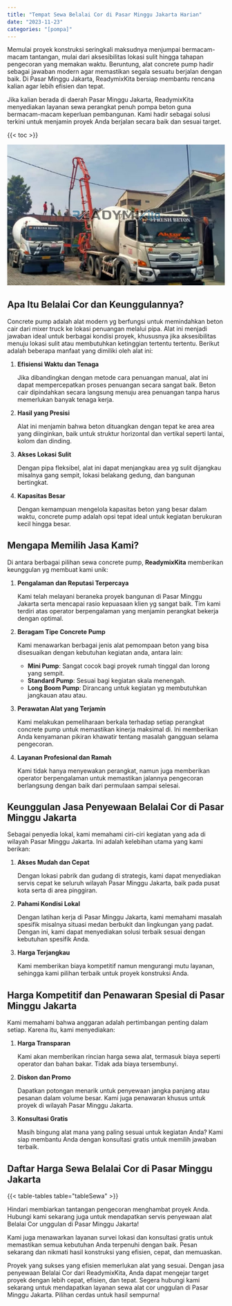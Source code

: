 ```yaml
---
title: "Tempat Sewa Belalai Cor di Pasar Minggu Jakarta Harian"
date: "2023-11-23"
categories: "[pompa]"
---
```


Memulai proyek konstruksi seringkali maksudnya menjumpai bermacam-macam tantangan, mulai dari aksesibilitas lokasi sulit hingga tahapan pengecoran yang memakan waktu. Beruntung, alat concrete pump hadir sebagai jawaban modern agar memastikan segala sesuatu berjalan dengan baik. Di Pasar Minggu Jakarta, ReadymixKita bersiap membantu rencana kalian agar lebih efisien dan tepat.

Jika kalian berada di daerah Pasar Minggu Jakarta, ReadymixKita menyediakan layanan sewa perangkat penuh pompa beton guna bermacam-macam keperluan pembangunan. Kami hadir sebagai solusi terkini untuk menjamin proyek Anda berjalan secara baik dan sesuai target.

{{< toc >}}

![Tempat Sewa Belalai Cor di Pasar Minggu Jakarta Harian](/images/pompa/sewa-pompa-20.jpg)

## Apa Itu Belalai Cor dan Keunggulannya?

Concrete pump adalah alat modern yg berfungsi untuk memindahkan beton cair dari mixer truck ke lokasi penuangan melalui pipa. Alat ini menjadi jawaban ideal untuk berbagai kondisi proyek, khususnya jika aksesibilitas menuju lokasi sulit atau membutuhkan ketinggian tertentu tertentu. Berikut adalah beberapa manfaat yang dimiliki oleh alat ini:

1. **Efisiensi Waktu dan Tenaga**

   Jika dibandingkan dengan metode cara penuangan manual, alat ini dapat mempercepatkan proses penuangan secara sangat baik. Beton cair dipindahkan secara langsung menuju area penuangan tanpa harus memerlukan banyak tenaga kerja.

2. **Hasil yang Presisi**

   Alat ini menjamin bahwa beton dituangkan dengan tepat ke area area yang diinginkan, baik untuk struktur horizontal dan vertikal seperti lantai, kolom dan dinding.

3. **Akses Lokasi Sulit**

   Dengan pipa fleksibel, alat ini dapat menjangkau area yg sulit dijangkau misalnya gang sempit, lokasi belakang gedung, dan bangunan bertingkat.

4. **Kapasitas Besar**

   Dengan kemampuan mengelola kapasitas beton yang besar dalam waktu, concrete pump adalah opsi tepat ideal untuk kegiatan berukuran kecil hingga besar.

## Mengapa Memilih Jasa Kami?

Di antara berbagai pilihan sewa concrete pump, **ReadymixKita** memberikan keunggulan yg membuat kami unik:

1. **Pengalaman dan Reputasi Terpercaya**

   Kami telah melayani beraneka proyek bangunan di Pasar Minggu Jakarta serta mencapai rasio kepuasaan klien yg sangat baik. Tim kami terdiri atas operator berpengalaman yang menjamin perangkat bekerja dengan optimal.

2. **Beragam Tipe Concrete Pump**

   Kami menawarkan berbagai jenis alat pemompaan beton yang bisa disesuaikan dengan kebutuhan kegiatan anda, antara lain:
   - **Mini Pump**: Sangat cocok bagi proyek rumah tinggal dan lorong yang sempit.
   - **Standard Pump**: Sesuai bagi kegiatan skala menengah.
   - **Long Boom Pump**: Dirancang untuk kegiatan yg membutuhkan jangkauan atau atau.

3. **Perawatan Alat yang Terjamin**

   Kami melakukan pemeliharaan berkala terhadap setiap perangkat concrete pump untuk memastikan kinerja maksimal di. Ini memberikan Anda kenyamanan pikiran khawatir tentang masalah gangguan selama pengecoran.

4. **Layanan Profesional dan Ramah**

   Kami tidak hanya menyewakan perangkat, namun juga memberikan operator berpengalaman untuk memastikan jalannya pengecoran berlangsung dengan baik dari permulaan sampai selesai.

## Keunggulan Jasa Penyewaan Belalai Cor di Pasar Minggu Jakarta

Sebagai penyedia lokal, kami memahami ciri-ciri kegiatan yang ada di wilayah Pasar Minggu Jakarta. Ini adalah kelebihan utama yang kami berikan:

1. **Akses Mudah dan Cepat**

   Dengan lokasi pabrik dan gudang di strategis, kami dapat menyediakan servis cepat ke seluruh wilayah Pasar Minggu Jakarta, baik pada pusat kota serta di area pinggiran.

2. **Pahami Kondisi Lokal**

   Dengan latihan kerja di Pasar Minggu Jakarta, kami memahami masalah spesifik misalnya situasi medan berbukit dan lingkungan yang padat. Dengan ini, kami dapat menyediakan solusi terbaik sesuai dengan kebutuhan spesifik Anda.

3. **Harga Terjangkau**

   Kami memberikan biaya kompetitif namun mengurangi mutu layanan, sehingga kami pilihan terbaik untuk proyek konstruksi Anda.

## Harga Kompetitif dan Penawaran Spesial di Pasar Minggu Jakarta

Kami memahami bahwa anggaran adalah pertimbangan penting dalam setiap. Karena itu, kami menyediakan:

1. **Harga Transparan**

   Kami akan memberikan rincian harga sewa alat, termasuk biaya seperti operator dan bahan bakar. Tidak ada biaya tersembunyi.

2. **Diskon dan Promo**

   Dapatkan potongan menarik untuk penyewaan jangka panjang atau pesanan dalam volume besar. Kami juga penawaran khusus untuk proyek di wilayah Pasar Minggu Jakarta.

3. **Konsultasi Gratis**

   Masih bingung alat mana yang paling sesuai untuk kegiatan Anda? Kami siap membantu Anda dengan konsultasi gratis untuk memilih jawaban terbaik.

## Daftar Harga Sewa Belalai Cor di Pasar Minggu Jakarta

{{< table-tables table="tableSewa" >}}

Hindari membiarkan tantangan pengecoran menghambat proyek Anda. Hubungi kami sekarang juga untuk mendapatkan servis penyewaan alat Belalai Cor unggulan di Pasar Minggu Jakarta!

Kami juga menawarkan layanan survei lokasi dan konsultasi gratis untuk memastikan semua kebutuhan Anda terpenuhi dengan baik. Pesan sekarang dan nikmati hasil konstruksi yang efisien, cepat, dan memuaskan.

Proyek yang sukses yang efisien memerlukan alat yang sesuai. Dengan jasa penyewaan Belalai Cor dari ReadymixKita, Anda dapat mengejar target proyek dengan lebih cepat, efisien, dan tepat. Segera hubungi kami sekarang untuk mendapatkan layanan sewa alat cor unggulan di Pasar Minggu Jakarta. Pilihan cerdas untuk hasil sempurna!